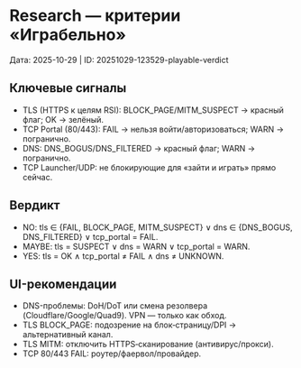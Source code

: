 # Research — критерии «Играбельно»

Дата: 2025-10-29 | ID: 20251029-123529-playable-verdict

## Ключевые сигналы
- TLS (HTTPS к целям RSI): BLOCK_PAGE/MITM_SUSPECT → красный флаг; OK → зелёный.
- TCP Portal (80/443): FAIL → нельзя войти/авторизоваться; WARN → погранично.
- DNS: DNS_BOGUS/DNS_FILTERED → красный флаг; WARN → погранично.
- TCP Launcher/UDP: не блокирующие для «зайти и играть» прямо сейчас.

## Вердикт
- NO: tls ∈ {FAIL, BLOCK_PAGE, MITM_SUSPECT} ∨ dns ∈ {DNS_BOGUS, DNS_FILTERED} ∨ tcp_portal = FAIL.
- MAYBE: tls = SUSPECT ∨ dns = WARN ∨ tcp_portal = WARN.
- YES: tls = OK ∧ tcp_portal ≠ FAIL ∧ dns ≠ UNKNOWN.

## UI-рекомендации
- DNS-проблемы: DoH/DoT или смена резолвера (Cloudflare/Google/Quad9). VPN — только как обход.
- TLS BLOCK_PAGE: подозрение на блок‑страницу/DPI → альтернативный канал.
- TLS MITM: отключить HTTPS‑сканирование (антивирус/прокси).
- TCP 80/443 FAIL: роутер/фаервол/провайдер.
